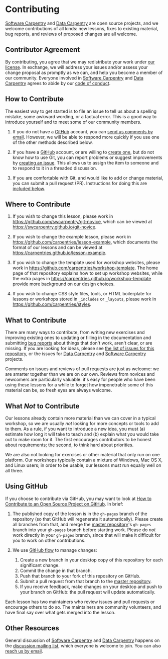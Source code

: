 # Contributing

[Software Carpentry][swc-site] and [Data Carpentry][dc-site] are open source projects, and we
welcome contributions of all kinds: new lessons, fixes to existing material, bug reports, and
reviews of proposed changes are all welcome.

## Contributor Agreement

By contributing, you agree that we may redistribute your work under [our license](LICENSE.md). In
exchange, we will address your issues and/or assess your change proposal as promptly as we can, and
help you become a member of our community. Everyone involved in [Software Carpentry][swc-site] and
[Data Carpentry][dc-site] agrees to abide by our
[code of conduct](https://docs.carpentries.org/topic_folders/policies/code-of-conduct.html).

## How to Contribute

The easiest way to get started is to file an issue to tell us about a spelling mistake, some awkward
wording, or a factual error. This is a good way to introduce yourself and to meet some of our
community members.

1.  If you do not have a [GitHub][github] account, you can [send us comments by email][contact].
    However, we will be able to respond more quickly if you use one of the other methods described
    below.

2.  If you have a [GitHub][github] account, or are willing to [create one][github-join], but do not
    know how to use Git, you can report problems or suggest improvements by
    [creating an issue][new-issue]. This allows us to assign the item to someone and to respond to
    it in a threaded discussion.

3.  If you are comfortable with Git, and would like to add or change material, you can submit a pull
    request (PR). Instructions for doing this are [included below](#using-github).

## Where to Contribute

1.  If you wish to change this lesson, please work in <https://github.com/swcarpentry/git-novice>,
    which can be viewed at <https://swcarpentry.github.io/git-novice>.

2.  If you wish to change the example lesson, please work in
    <https://github.com/carpentries/lesson-example>, which documents the format of our lessons and
    can be viewed at <https://carpentries.github.io/lesson-example>.

3.  If you wish to change the template used for workshop websites, please work in
    <https://github.com/carpentries/workshop-template>. The home page of that repository explains
    how to set up workshop websites, while the extra pages in
    <https://carpentries.github.io/workshop-template> provide more background on our design choices.

4.  If you wish to change CSS style files, tools, or HTML boilerplate for lessons or workshops
    stored in `_includes` or `_layouts`, please work in <https://github.com/carpentries/styles>.

## What to Contribute

There are many ways to contribute, from writing new exercises and improving existing ones to
updating or filling in the documentation and submitting [bug reports][new-issue] about things that
don't work, aren't clear, or are missing. If you are looking for ideas, please see
[the list of issues for this repository][issues], or the issues for [Data Carpentry][dc-issues] and
[Software Carpentry][swc-issues] projects.

Comments on issues and reviews of pull requests are just as welcome: we are smarter together than we
are on our own. Reviews from novices and newcomers are particularly valuable: it's easy for people
who have been using these lessons for a while to forget how impenetrable some of this material can
be, so fresh eyes are always welcome.

## What *Not* to Contribute

Our lessons already contain more material than we can cover in a typical workshop, so we are usually
*not* looking for more concepts or tools to add to them. As a rule, if you want to introduce a new
idea, you must (a) estimate how long it will take to teach and (b) explain what you would take out
to make room for it. The first encourages contributors to be honest about requirements; the second,
to think hard about priorities.

We are also not looking for exercises or other material that only run on one platform. Our workshops
typically contain a mixture of Windows, Mac OS X, and Linux users; in order to be usable, our
lessons must run equally well on all three.

## Using GitHub

If you choose to contribute via GitHub, you may want to look at
[How to Contribute to an Open Source Project on GitHub][how-contribute]. In brief:

1.  The published copy of the lesson is in the `gh-pages` branch of the repository (so that GitHub
    will regenerate it automatically). Please create all branches from that, and merge the
    [master repository][repo]'s `gh-pages` branch into your `gh-pages` branch before starting work.
    Please do *not* work directly in your `gh-pages` branch, since that will make it difficult for
    you to work on other contributions.

2.  We use [GitHub flow][github-flow] to manage changes:
    1.  Create a new branch in your desktop copy of this repository for each significant change.
    2.  Commit the change in that branch.
    3.  Push that branch to your fork of this repository on GitHub.
    4.  Submit a pull request from that branch to the [master repository][repo].
    5.  If you receive feedback,
        make changes on your desktop and push to your branch on GitHub:
        the pull request will update automatically.

Each lesson has two maintainers who review issues and pull requests or encourage others to do so.
The maintainers are community volunteers, and have final say over what gets merged into the lesson.

## Other Resources

General discussion of [Software Carpentry][swc-site] and [Data Carpentry][dc-site] happens on the
[discussion mailing list][discuss-list], which everyone is welcome to join. You can also
[reach us by email][contact].

[contact]: mailto:team@carpentries.org
[dc-issues]: https://github.com/issues?q=user%3Adatacarpentry
[dc-lessons]: http://datacarpentry.org/lessons/
[dc-site]: http://datacarpentry.org/
[discuss-list]: https://carpentries.topicbox.com/groups/discuss
[github]: https://github.com
[github-flow]: https://guides.github.com/introduction/flow/
[github-join]: https://github.com/join
[how-contribute]: https://egghead.io/series/how-to-contribute-to-an-open-source-project-on-github
[new-issue]: https://github.com/swcarpentry/git-novice/issues/new
[issues]: https://github.com/swcarpentry/git-novice/issues/
[repo]: https://github.com/swcarpentry/git-novice/
[swc-issues]: https://github.com/issues?q=user%3Aswcarpentry
[swc-lessons]: https://software-carpentry.org/lessons/
[swc-site]: https://software-carpentry.org/
